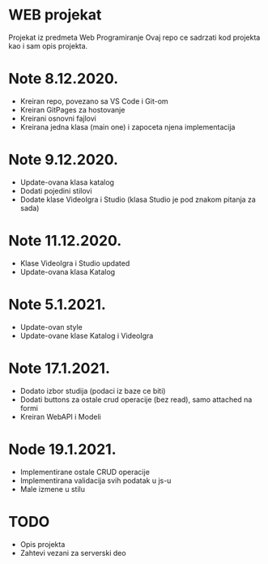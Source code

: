 # WEB projekat
Projekat iz predmeta Web Programiranje
Ovaj repo ce sadrzati kod projekta kao i sam opis projekta.

# Note 8.12.2020.
- Kreiran repo, povezano sa VS Code i Git-om
- Kreiran GitPages za hostovanje
- Kreirani osnovni fajlovi
- Kreirana jedna klasa (main one) i zapoceta njena implementacija

# Note 9.12.2020.
- Update-ovana klasa katalog
- Dodati pojedini stilovi
- Dodate klase VideoIgra i Studio (klasa Studio je pod znakom pitanja za sada)

# Note 11.12.2020.
- Klase VideoIgra i Studio updated
- Update-ovana klasa Katalog

# Note 5.1.2021.
- Update-ovan style
- Update-ovane klase Katalog i VideoIgra

# Note 17.1.2021.
- Dodato izbor studija (podaci iz baze ce biti)
- Dodati buttons za ostale crud operacije (bez read), samo attached na formi
- Kreiran WebAPI i Modeli

# Node 19.1.2021.
- Implementirane ostale CRUD operacije
- Implementirana validacija svih podatak u js-u 
- Male izmene u stilu

# TODO
- Opis projekta
- Zahtevi vezani za serverski deo
